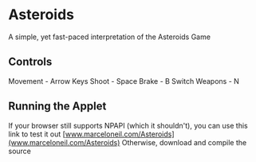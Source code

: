 # Asteroids
A simple, yet fast-paced interpretation of the Asteroids Game

## Controls
Movement - Arrow Keys
Shoot - Space
Brake - B
Switch Weapons - N

## Running the Applet
If your browser still supports NPAPI (which it shouldn't), you can use this link to test it out
[www.marceloneil.com/Asteroids](www.marceloneil.com/Asteroids)
Otherwise, download and compile the source

